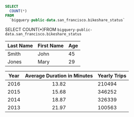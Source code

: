 
```sql
SELECT
  COUNT(*)
FROM
  `bigquery-public-data.san_francisco.bikeshare_status`
```


SELECT  COUNT(*)FROM  `bigquery-public-data.san_francisco.bikeshare_status`


Last Name | First Name | Age
---|---|---
Smith | John | 45
Jones | Mary | 29


| Year | Average Duration in Minutes | Yearly Trips |
|---|:---:|---|
| 2016 | 13.82            | 210494       |
| 2015 | 15.68            | 346252       |
| 2014 | 18.87            | 326339       |
| 2013 | 21.97            | 100563       |
